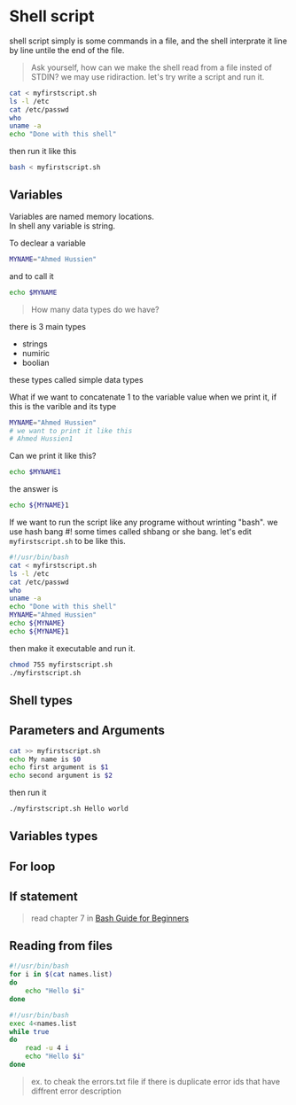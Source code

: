 # Shell script

shell script simply is some commands in a file, and the shell interprate it line by line untile the end of the file.

> Ask yourself, how can we make the shell read from a file insted of STDIN?
we may use ridiraction. let's try write a script and run it.

```bash
cat < myfirstscript.sh
ls -l /etc
cat /etc/passwd
who
uname -a
echo "Done with this shell"
```

then run it like this

```bash
bash < myfirstscript.sh
```

## Variables

Variables are named memory locations.\
In shell any variable is string.

To declear a variable

```bash
MYNAME="Ahmed Hussien"
```

and to call it

```bash
echo $MYNAME
```

> How many data types do we have?

there is 3 main types

- strings
- numiric
- boolian

these types called simple data types

What if we want to concatenate 1 to the variable value when we print it,
if this is the varible and its type

```bash
MYNAME="Ahmed Hussien"
# we want to print it like this
# Ahmed Hussien1
```

Can we print it like this?

```bash
echo $MYNAME1
```

the answer is

```bash
echo ${MYNAME}1
```

If we want to run the script like any programe without wrinting "bash".
we use hash bang #! some times called shbang or she bang.
let's edit `myfirstscript.sh` to be like this.

```bash
#!/usr/bin/bash
cat < myfirstscript.sh
ls -l /etc
cat /etc/passwd
who
uname -a
echo "Done with this shell"
MYNAME="Ahmed Hussien"
echo ${MYNAME}
echo ${MYNAME}1
```

then make it executable and run it.

```bash
chmod 755 myfirstscript.sh
./myfirstscript.sh
```

## Shell types

## Parameters and Arguments

```bash
cat >> myfirstscript.sh
echo My name is $0
echo first argument is $1
echo second argument is $2
```

then run it

```bash
./myfirstscript.sh Hello world
```

## Variables types

## For loop

## If statement

> read chapter 7 in [Bash Guide for Beginners](http://www.tldp.org/LDP/Bash-Beginners-Guide/html/index.html)

## Reading from files

```bash
#!/usr/bin/bash
for i in $(cat names.list)
do
    echo "Hello $i"
done
```

```bash
#!/usr/bin/bash
exec 4<names.list
while true
do
    read -u 4 i
    echo "Hello $i"
done
```

> ex. to cheak the errors.txt file if there is duplicate error ids that have
> diffrent error description
